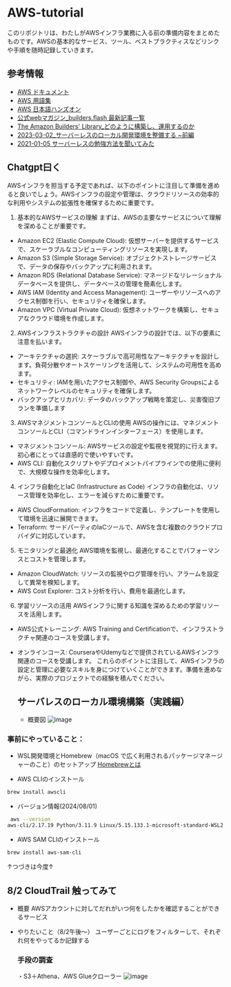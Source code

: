 # AWS-tutorial
このリポジトリは、わたしがAWSインフラ業務に入る前の準備内容をまとめたものです。AWSの基本的なサービス、ツール、ベストプラクティスなどリンクや手順を随時記録していきます。

## 参考情報
- [AWS ドキュメント](https://docs.aws.amazon.com/ja_jp/?nc2=h_ql_doc_do)
- [AWS 用語集](https://docs.aws.amazon.com/glossary/latest/reference/glos-chap.html)
- [AWS 日本語ハンズオン](https://aws-samples.github.io/jp-contents-hub/)
- [公式webマガジン_builders.flash 最新記事一覧](https://aws.amazon.com/jp/builders-flash/all-list/?awsf.filter-name=*all)
- [The Amazon Builders' Library_どのように構築し、運用するのか](https://aws.amazon.com/jp/builders-library/?cards-body.sort-by=item.additionalFields.sortDate&cards-body.sort-order=desc&awsf.filter-content-category=*all&awsf.filter-content-type=*all&awsf.filter-content-level=*all)
-  [2023-03-02_サーバーレスのローカル開発環境を整備する ~前編](https://aws.amazon.com/jp/builders-flash/202303/serverless-local-dev-environment/)
- [2021-01-05 サーバーレスの勉強方法を聞いてみた](https://aws.amazon.com/jp/builders-flash/202101/way-to-learn-serverless/)

## Chatgpt曰く
AWSインフラを担当する予定であれば、以下のポイントに注目して準備を進めると良いでしょう。AWSインフラの設定や管理は、クラウドリソースの効率的な利用やシステムの拡張性を確保するために重要です。

1. 基本的なAWSサービスの理解
まずは、AWSの主要なサービスについて理解を深めることが重要です。

- Amazon EC2 (Elastic Compute Cloud):
  仮想サーバーを提供するサービスで、スケーラブルなコンピューティングリソースを実現します。
- Amazon S3 (Simple Storage Service):
  オブジェクトストレージサービスで、データの保存やバックアップに利用されます。
- Amazon RDS (Relational Database Service):
  マネージドなリレーショナルデータベースを提供し、データベースの管理を簡素化します。
- AWS IAM (Identity and Access Management):
  ユーザーやリソースへのアクセス制御を行い、セキュリティを確保します。
- Amazon VPC (Virtual Private Cloud):
  仮想ネットワークを構築し、セキュアなクラウド環境を作成します。

2. AWSインフラストラクチャの設計
AWSインフラの設計では、以下の要素に注意を払います。
- アーキテクチャの選択:
  スケーラブルで高可用性なアーキテクチャを設計します。負荷分散やオートスケーリングを活用して、システムの可用性を高めます。
- セキュリティ:
  IAMを用いたアクセス制御や、AWS Security Groupsによるネットワークレベルのセキュリティを確保します。
- バックアップとリカバリ:
  データのバックアップ戦略を策定し、災害復旧プランを準備します

3. AWSマネジメントコンソールとCLIの使用
AWSの操作には、マネジメントコンソールとCLI（コマンドラインインターフェース）を使用します。

- マネジメントコンソール:
  AWSサービスの設定や監視を視覚的に行えます。初心者にとっては直感的で使いやすいです。
- AWS CLI:
  自動化スクリプトやデプロイメントパイプラインでの使用に便利で、大規模な操作を効率化します。

4. インフラ自動化とIaC (Infrastructure as Code)
インフラの自動化は、リソース管理を効率化し、エラーを減らすために重要です。

- AWS CloudFormation:
  インフラをコードで定義し、テンプレートを使用して環境を迅速に展開できます。
- Terraform:
  サードパーティのIaCツールで、AWSを含む複数のクラウドプロバイダに対応しています。

5. モニタリングと最適化
AWS環境を監視し、最適化することでパフォーマンスとコストを管理します。

- Amazon CloudWatch:
  リソースの監視やログ管理を行い、アラームを設定して異常を検知します。
- AWS Cost Explorer:
  コスト分析を行い、費用を最適化します。

6. 学習リソースの活用
AWSインフラに関する知識を深めるための学習リソースを活用します。

- AWS公式トレーニング:
  AWS Training and Certificationで、インフラストラクチャ関連のコースを受講します。
- オンラインコース:
  CourseraやUdemyなどで提供されているAWSインフラ関連のコースを受講します。
  これらのポイントに注目して、AWSインフラの設定と管理に必要なスキルを身につけていくことができます。準備を進めながら、実際のプロジェクトでの経験を積んでください。

  ## サーバレスのローカル環境構築（実践編）
  - 概要図
    ![image](https://github.com/user-attachments/assets/e11c85f2-faf1-467b-bc2a-99fa78f30f28)

### 事前にやっていること：
- WSL開発環境とHomebrew（macOS で広く利用されるパッケージマネージャーのこと）のセットアップ
  [Homebrewとは](https://brew.sh/ja/)

- AWS CLIのインストール
```bash
brew install awscli
```
- バージョン情報(2024/08/01)
```bash
 aws --version
aws-cli/2.17.19 Python/3.11.9 Linux/5.15.133.1-microsoft-standard-WSL2 source/x86_64.ubuntu.22
```
- AWS SAM CLIのインストール
```bash
brew install aws-sam-cli
```

↑つづきは今度↑



## 8/2 CloudTrail 触ってみて

- 概要
  AWSアカウントに対してだれがいつ何をしたかを確認することができるサービス
- やりたいこと（8/2午後～）
  ユーザーごとにログをフィルターして、それぞれ何をやってるか記録する

  ### 手段の調査
  ・S3＋Athena、AWS Glueクローラー
  ![image](https://github.com/user-attachments/assets/2eeb6b64-89ac-42f7-9567-9764885bc5f4)

  





    

    







